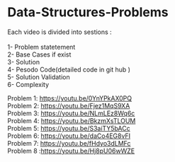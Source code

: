 # Data-Structures-Problems
Each video is divided into sestions :<br />
<br />
1- Problem statetement <br />
2- Base Cases if exist <br />
3- Solution <br />
4- Pesodo Code(detailed code in git hub )<br />
5- Solution Validation <br />
6- Complexity <br />

Problem 1: https://youtu.be/0YnYPkAX0PQ <br />
Problem 2: https://youtu.be/Fjez1MqS9XA <br />
Problem 3: https://youtu.be/NLmLEz8Wq6c <br />
Problem 4: https://youtu.be/BkzmXsTLOUM <br />
Problem 5: https://youtu.be/S3aiTY5bACc <br />
Problem 6: https://youtu.be/daCo4EG8vFI <br />
Problem 7: https://youtu.be/fHdyo3dLMFc <br />
Problem 8 :https://youtu.be/Hj8pU06wWZE <br />

